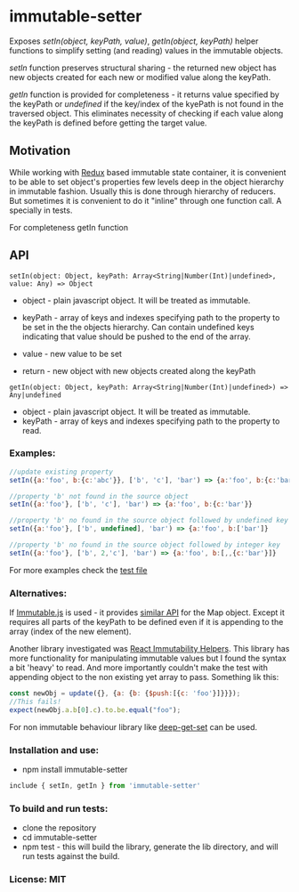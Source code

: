 # immutable-setter
Exposes *setIn(object, keyPath, value)*, *getIn(object, keyPath)* helper functions to simplify setting (and reading) values
in the immutable objects.

*setIn* function preserves structural sharing - the returned new object has new objects created for each new or 
modified value along the keyPath.

*getIn* function is provided for completeness - it returns value specified by the keyPath or *undefined* if the key/index
of the kyePath is not found in the traversed object. This eliminates necessity of checking if each value along the keyPath
is defined before getting the target value. 

## Motivation
While working with [Redux](https://github.com/reactjs/redux) based immutable state container, it is convenient
to be able to set object's properties few levels deep in the object hierarchy in immutable fashion. 
Usually this is done through hierarchy of reducers. But sometimes it is convenient to do it "inline" 
through one function call. A specially in tests.

For completeness getIn function 

## API
```
setIn(object: Object, keyPath: Array<String|Number(Int)|undefined>, value: Any) => Object
```

* object - plain javascript object. It will be treated as immutable.
* keyPath - array of keys and indexes specifying path to the property to be set in the the objects hierarchy.
    Can contain undefined keys indicating that value should be pushed to the end of the array. 
* value - new value to be set

* return - new object with new objects created along the keyPath

```
getIn(object: Object, keyPath: Array<String|Number(Int)|undefined>) => Any|undefined
```
* object - plain javascript object. It will be treated as immutable.
* keyPath - array of keys and indexes specifying path to the property to read.

### Examples:

```js
//update existing property
setIn({a:'foo', b:{c:'abc'}}, ['b', 'c'], 'bar') => {a:'foo', b:{c:'bar'}}

//property 'b' not found in the source object
setIn({a:'foo'}, ['b', 'c'], 'bar') => {a:'foo', b:{c:'bar'}}

//property 'b' no found in the source object followed by undefined key
setIn({a:'foo'}, ['b', undefined], 'bar') => {a:'foo', b:['bar']} 

//property 'b' no found in the source object followed by integer key
setIn({a:'foo'}, ['b', 2,'c'], 'bar') => {a:'foo', b:[,,{c:'bar'}]}
```
For more examples check the [test file](https://github.com/bormind/immutable-setter/blob/master/tests/index.test.js)
    

### Alternatives:
If [Immutable.js](https://facebook.github.io/immutable-js/) is used - it provides [similar API](https://facebook.github.io/immutable-js/docs/#/Map/setIn) 
for the Map object. Except it requires all parts of the keyPath to be defined even if it is appending to the array (index of the new element).

Another library investigated was [React Immutability Helpers](https://facebook.github.io/react/docs/update.html). 
This library has more functionality for manipulating immutable values but I found the syntax a bit 'heavy' to read. 
And more importantly couldn't make the test with appending object to the non existing yet array to pass.
Something lik this: 
```js
const newObj = update({}, {a: {b: {$push:[{c: 'foo'}]}}});
//This fails!
expect(newObj.a.b[0].c).to.be.equal("foo");

``` 
     
For non immutable behaviour library like [deep-get-set](https://github.com/acstll/deep-get-set) can be used.

### Installation and use:
* npm install immutable-setter
```js
include { setIn, getIn } from 'immutable-setter'
```

### To build and run tests:
* clone the repository
* cd immutable-setter
* npm test - this will build the library, generate the lib directory, and will run tests against the build. 


### License: MIT 
 
 
 